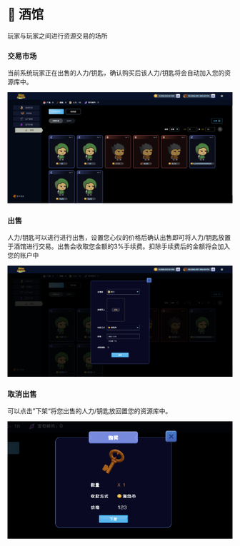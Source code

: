 # 🍻 酒馆

玩家与玩家之间进行资源交易的场所

### 交易市场

当前系统玩家正在出售的人力/钥匙，确认购买后该人力/钥匙将会自动加入您的资源库中。

![](../.gitbook/assets/25.jpg)

### 出售

人力/钥匙可以进行进行出售，设置您心仪的价格后确认出售即可将人力/钥匙放置于酒馆进行交易。出售会收取您金额的3%手续费。扣除手续费后的金额将会加入您的账户中

![](../.gitbook/assets/26.jpg)

### 取消出售

可以点击”下架“将您出售的人力/钥匙放回置您的资源库中。

![](../.gitbook/assets/27.jpg)
